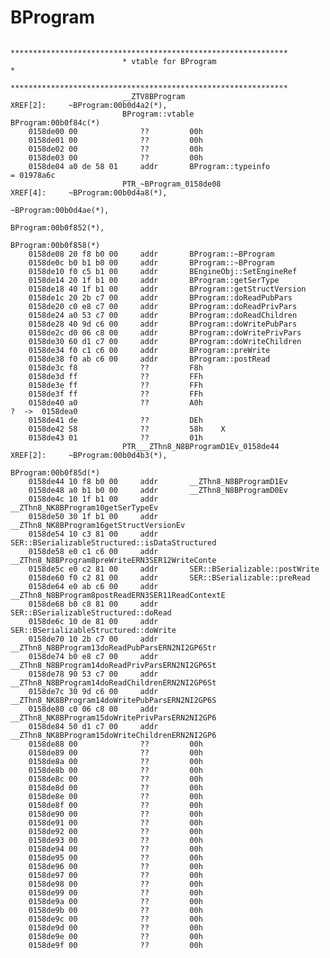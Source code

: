 # BProgram

                             **************************************************************
                             * vtable for BProgram                                        *
                             **************************************************************
                             __ZTV8BProgram                                  XREF[2]:     ~BProgram:00b0d4a2(*),
                             BProgram::vtable                                             BProgram:00b0f84c(*)
        0158de00 00              ??         00h
        0158de01 00              ??         00h
        0158de02 00              ??         00h
        0158de03 00              ??         00h
        0158de04 a0 de 58 01     addr       BProgram::typeinfo                               = 01978a6c
                             PTR_~BProgram_0158de08                          XREF[4]:     ~BProgram:00b0d4a8(*),
                                                                                          ~BProgram:00b0d4ae(*),
                                                                                          BProgram:00b0f852(*),
                                                                                          BProgram:00b0f858(*)
        0158de08 20 f8 b0 00     addr       BProgram::~BProgram
        0158de0c b0 b1 b0 00     addr       BProgram::~BProgram
        0158de10 f0 c5 b1 00     addr       BEngineObj::SetEngineRef
        0158de14 20 1f b1 00     addr       BProgram::getSerType
        0158de18 40 1f b1 00     addr       BProgram::getStructVersion
        0158de1c 20 2b c7 00     addr       BProgram::doReadPubPars
        0158de20 c0 e8 c7 00     addr       BProgram::doReadPrivPars
        0158de24 a0 53 c7 00     addr       BProgram::doReadChildren
        0158de28 40 9d c6 00     addr       BProgram::doWritePubPars
        0158de2c d0 06 c8 00     addr       BProgram::doWritePrivPars
        0158de30 60 d1 c7 00     addr       BProgram::doWriteChildren
        0158de34 f0 c1 c6 00     addr       BProgram::preWrite
        0158de38 f0 ab c6 00     addr       BProgram::postRead
        0158de3c f8              ??         F8h
        0158de3d ff              ??         FFh
        0158de3e ff              ??         FFh
        0158de3f ff              ??         FFh
        0158de40 a0              ??         A0h                                              ?  ->  0158dea0
        0158de41 de              ??         DEh
        0158de42 58              ??         58h    X
        0158de43 01              ??         01h
                             PTR___ZThn8_N8BProgramD1Ev_0158de44             XREF[2]:     ~BProgram:00b0d4b3(*),
                                                                                          BProgram:00b0f85d(*)
        0158de44 10 f8 b0 00     addr       __ZThn8_N8BProgramD1Ev
        0158de48 a0 b1 b0 00     addr       __ZThn8_N8BProgramD0Ev
        0158de4c 10 1f b1 00     addr       __ZThn8_NK8BProgram10getSerTypeEv
        0158de50 30 1f b1 00     addr       __ZThn8_NK8BProgram16getStructVersionEv
        0158de54 10 c3 81 00     addr       SER::BSerializableStructured::isDataStructured
        0158de58 e0 c1 c6 00     addr       __ZThn8_N8BProgram8preWriteERN3SER12WriteConte
        0158de5c e0 c2 81 00     addr       SER::BSerializable::postWrite
        0158de60 f0 c2 81 00     addr       SER::BSerializable::preRead
        0158de64 e0 ab c6 00     addr       __ZThn8_N8BProgram8postReadERN3SER11ReadContextE
        0158de68 b0 c8 81 00     addr       SER::BSerializableStructured::doRead
        0158de6c 10 de 81 00     addr       SER::BSerializableStructured::doWrite
        0158de70 10 2b c7 00     addr       __ZThn8_N8BProgram13doReadPubParsERN2NI2GP6Str
        0158de74 b0 e8 c7 00     addr       __ZThn8_N8BProgram14doReadPrivParsERN2NI2GP6St
        0158de78 90 53 c7 00     addr       __ZThn8_N8BProgram14doReadChildrenERN2NI2GP6St
        0158de7c 30 9d c6 00     addr       __ZThn8_NK8BProgram14doWritePubParsERN2NI2GP6S
        0158de80 c0 06 c8 00     addr       __ZThn8_NK8BProgram15doWritePrivParsERN2NI2GP6
        0158de84 50 d1 c7 00     addr       __ZThn8_NK8BProgram15doWriteChildrenERN2NI2GP6
        0158de88 00              ??         00h
        0158de89 00              ??         00h
        0158de8a 00              ??         00h
        0158de8b 00              ??         00h
        0158de8c 00              ??         00h
        0158de8d 00              ??         00h
        0158de8e 00              ??         00h
        0158de8f 00              ??         00h
        0158de90 00              ??         00h
        0158de91 00              ??         00h
        0158de92 00              ??         00h
        0158de93 00              ??         00h
        0158de94 00              ??         00h
        0158de95 00              ??         00h
        0158de96 00              ??         00h
        0158de97 00              ??         00h
        0158de98 00              ??         00h
        0158de99 00              ??         00h
        0158de9a 00              ??         00h
        0158de9b 00              ??         00h
        0158de9c 00              ??         00h
        0158de9d 00              ??         00h
        0158de9e 00              ??         00h
        0158de9f 00              ??         00h
